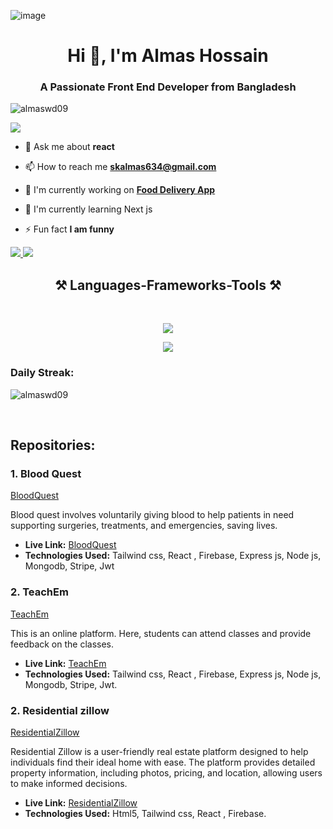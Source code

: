 ![image](https://github.com/AlmasWD09/AlmasWD09/assets/155298800/2d7776f1-feb2-4de2-93e6-0ec9acee5418)
<h1 align="center">Hi 👋, I'm Almas Hossain</h1>
<h3 align="center">A Passionate Front End Developer from Bangladesh</h3>
<p align="left"> <img src="https://komarev.com/ghpvc/?username=almaswd09&label=Profile%20views&color=0e75b6&style=flat" alt="almaswd09" /> </p>
 <img align"right" src="(https://github.com/AlmasWD09/AlmasWD09/assets/155298800/312c40be-9691-420a-ae3d-0e5acdb7ae37)" />
 
- 💬 Ask me about **react**

- 📫 How to reach me **skalmas634@gmail.com**

* 🌱 I'm currently working on **[Food Delivery App](https://github.com/AlmasWD09/food-delivary-app)**
  
* 🔭 I'm currently learning Next js
  
- ⚡ Fun fact **I am funny**

<div>
    <a href="https://www.linkedin.com/in/almas-hossain" target="_blank">
    <img src="https://img.shields.io/badge/LinkedIn-0077B5?style=for-the-badge&logo=linkedin&logoColor=white" target="_blank" />
  </a>
    <a href="#" target="_blank">
     <img src="https://img.shields.io/badge/Portfolio-FF5722?style=for-the-badge&logo=todoist&logoColor=white" target="_blank" />
  </a>
</div>

<h2 align="center">⚒️ Languages-Frameworks-Tools ⚒️</h2>
<br/>
<div align="center">
    <p><img src="https://skillicons.dev/icons?i=vscode,git,github,figma" /></p>
    <p><img src="https://skillicons.dev/icons?i=html,css,tailwind,javascript,react,firebase,express,nextjs,mongodb" /></p>
</div>

<h3>Daily Streak: </h3>
<p><img align="center" src="https://github-readme-streak-stats.herokuapp.com/?user=almaswd09&" alt="almaswd09" /></p>
<br/>

<h2> Repositories: </h2> 

<h3>1. Blood Quest </h3>

[BloodQuest](https://github.com/AlmasWD09/blood-quest-client-site)

Blood quest involves voluntarily giving blood to help patients in need supporting surgeries, treatments, and emergencies, saving lives.

- **Live Link:** [BloodQuest](https://blood-quest.web.app/)
- **Technologies Used:** Tailwind css, React , Firebase, Express js, Node js, Mongodb, Stripe, Jwt
  
<h3>2. TeachEm </h3> 

[TeachEm](https://github.com/AlmasWD09/teachEm-client-site)

This is an online platform. Here, students can attend  classes and provide feedback on the classes.

- **Live Link:** [TeachEm](https://teach-em-client-site.vercel.app/)
- **Technologies Used:** Tailwind css, React , Firebase, Express js, Node js, Mongodb, Stripe, Jwt.

<h3>2. Residential zillow </h3> 

[ResidentialZillow](https://github.com/AlmasWD09/residential-zillow)

Residential Zillow is a user-friendly real estate platform designed to help individuals find their ideal home with ease.
The platform provides detailed property information, including photos, pricing, and location, allowing users to make informed decisions.

- **Live Link:** [ResidentialZillow](https://residential-zillow.vercel.app/)
- **Technologies Used:** Html5, Tailwind css, React , Firebase.




